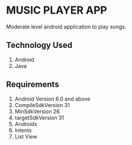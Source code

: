 # MUSIC PLAYER APP
Moderate level android application to play songs.

## Technology Used
1. Android
2. Java

## Requirements
1.    Android Version 6.0 and above
2.    CompileSdkVersion 31
3.    MinSdkVersion 26
4.    targetSdkVersion 31
5.    Androidx
6.    Intents
7.    List View

